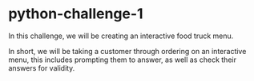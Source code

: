 # python-challenge-1

In this challenge, we will be creating an interactive food truck menu.

In short, we will be taking a customer through ordering on an interactive menu, this includes prompting them to answer, as well as check their answers for validity.
